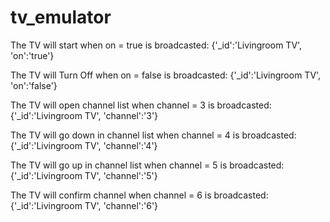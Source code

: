 # tv_emulator

The TV will start when on = true is broadcasted:
{'_id':'Livingroom TV', 'on':'true'}

The TV will Turn Off when on = false is broadcasted:
{'_id':'Livingroom TV', 'on':'false'}

The TV will open channel list when channel = 3 is broadcasted:
{'_id':'Livingroom TV', 'channel':'3'}

The TV will go down in channel list when channel = 4 is broadcasted:
{'_id':'Livingroom TV', 'channel':'4'}

The TV will go up in channel list when channel = 5 is broadcasted:
{'_id':'Livingroom TV', 'channel':'5'}

The TV will confirm channel when channel = 6 is broadcasted:
{'_id':'Livingroom TV', 'channel':'6'}